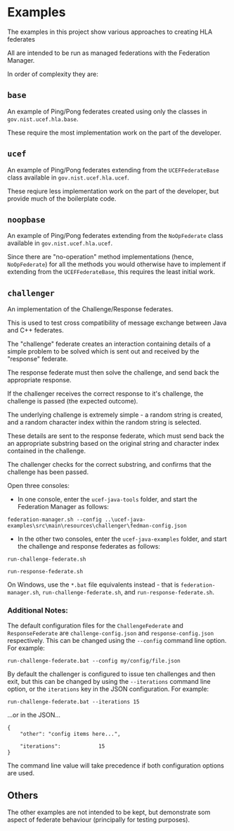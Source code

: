 # Examples

The examples in this project show various approaches to creating HLA federates

All are intended to be run as managed federations with the Federation Manager.

In order of complexity they are:

## `base`
An example of Ping/Pong federates created using only the classes in `gov.nist.ucef.hla.base`.

These require the most implementation work on the part of the developer.

## `ucef`
An example of Ping/Pong federates extending from the `UCEFFederateBase` class available in 
`gov.nist.ucef.hla.ucef`.

These reqiure less implementation work on the part of the developer, but provide much of the 
boilerplate code.

## `noopbase`
An example of Ping/Pong federates extending from the `NoOpFederate` class available in 
`gov.nist.ucef.hla.ucef`.

Since there are "no-operation" method implementations (hence, `NoOpFederate`) for all the methods 
you would otherwise have to implement if extending from the `UCEFFederateBase`, this requires the
least initial work.

## `challenger`

An implementation of the Challenge/Response federates.

This is used to test cross compatibility of message exchange between Java and C++ federates.

The "challenge" federate creates an interaction containing details of a simple problem to be solved
which is sent out and received by the "response" federate.

The response federate must then solve the challenge, and send back the appropriate response.

If the challenger receives the correct response to it's challenge, the challenge is passed (the
expected outcome).

The underlying challenge is extremely simple - a random string is created, and a random character
index within the random string is selected.

These details are sent to the response federate, which must send back the an appropriate substring
based on the original string and character index contained in the challenge.

The challenger checks for the correct substring, and confirms that the challenge has been passed.

Open three consoles:
 - In one console, enter the `ucef-java-tools` folder, and start the Federation Manager as follows:
```
federation-manager.sh --config ..\ucef-java-examples\src\main\resources\challenger\fedman-config.json
```
 - In the other two consoles, enter the `ucef-java-examples` folder, and start the challenge and
   response federates as follows:
```
run-challenge-federate.sh
```
```
run-response-federate.sh
```

On Windows, use the `*.bat` file equivalents instead - that is `federation-manager.sh`,
`run-challenge-federate.sh`, and `run-response-federate.sh`.

### Additional Notes:
The default configuration files for the `ChallengeFederate` and `ResponseFederate` are 
`challenge-config.json` and `response-config.json` respectively. This can be changed
using the `--config` command line option. For example:
```
run-challenge-federate.bat --config my/config/file.json
```
By default the challenger is configured to issue ten challenges and then exit,
but this can be changed by using the `--iterations` command line option, or 
the `iterations` key in the JSON configuration. For example:  
```
run-challenge-federate.bat --iterations 15
```
...or in the JSON...
```
{
    "other": "config items here...",

    "iterations":            15
}
```
The command line value will take precedence if both configuration options are used.

## Others

The other examples are not intended to be kept, but demonstrate som aspect
of federate behaviour (principally for testing purposes).
